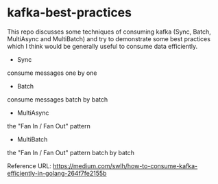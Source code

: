 # kafka-best-practices

This repo discusses some techniques of consuming kafka (Sync, Batch, MultiAsync and MultiBatch) and try to demonstrate some best practices which I think would be generally useful to consume data efficiently.

* Sync

consume messages one by one

* Batch

consume messages batch by batch

* MultiAsync

the "Fan In / Fan Out" pattern

* MultiBatch

the "Fan In / Fan Out" pattern batch by batch 


Reference URL:  https://medium.com/swlh/how-to-consume-kafka-efficiently-in-golang-264f7fe2155b
